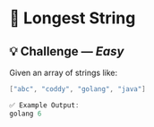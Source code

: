 # 📏 Longest String

## 💡 Challenge — *Easy*

Given an array of strings like:

```go
["abc", "coddy", "golang", "java"]

✅ Example Output:
golang 6

